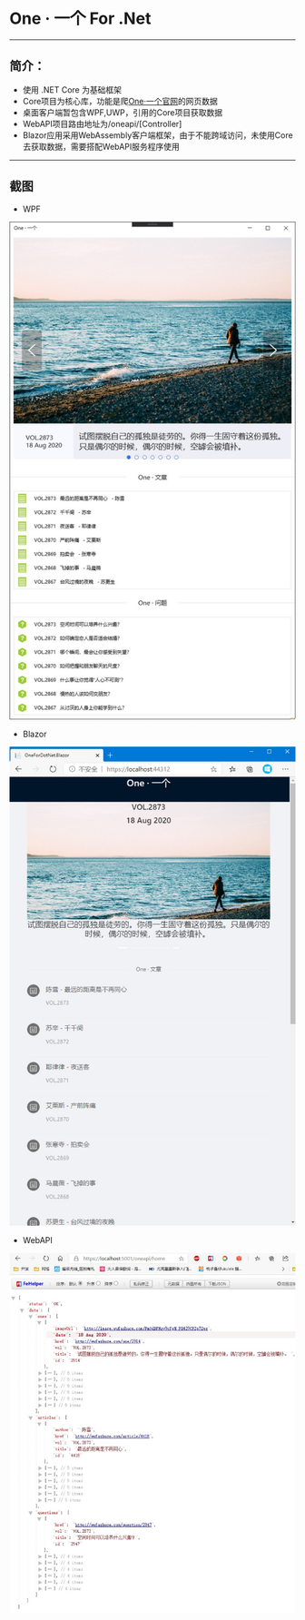 # One · 一个 For .Net
---
## 简介：
- 使用 .NET Core 为基础框架
- Core项目为核心库，功能是爬[One·一个官网](http//www.wufazhuce.com)的网页数据
- 桌面客户端暂包含WPF,UWP，引用的Core项目获取数据
- WebAPI项目路由地址为/oneapi/[Controller]
- Blazor应用采用WebAssembly客户端框架，由于不能跨域访问，未使用Core去获取数据，需要搭配WebAPI服务程序使用
---
## 截图
- WPF  

![image](https://github.com/BigHeadDev/OneForDotNet/blob/master/ImagesPreview/WPF.jpg)  
- Blazor  

![image](https://github.com/BigHeadDev/OneForDotNet/blob/master/ImagesPreview/Blazor.jpg)  
- WebAPI  

![image](https://github.com/BigHeadDev/OneForDotNet/blob/master/ImagesPreview/WebAPI.jpg)

